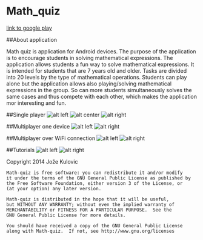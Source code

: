 


Math_quiz
=========

[link to google play](https://play.google.com/store/apps/details?id=com.my.math_quiz)

##About application


Math quiz is application for Android devices. The purpose of the application is to encourage students in solving mathematical expressions. The application allows students a fun way to solve mathematical expressions. It is intended for students that are 7 years old and older. 
Tasks are divided into 20 levels by the type of mathematical operations. Students can play alone but the application allows also playing/solving mathematical expressions in the group. So can more students simultaneously solves the same cases and thus compete with each other, which makes the application mor interesting and fun.

 <div id="main">
    <div id="div1"></div>
    <div id="div2"></div>
 </div>


##Single player
![alt left](https://github.com/Jst10/Math_quiz/blob/master/screens/2.png?raw=true)
![alt center](https://github.com/Jst10/Math_quiz/blob/master/screens/7.png?raw=true)
![alt right](https://github.com/Jst10/Math_quiz/blob/master/screens/3.png?raw=true)

##Multiplayer one device
![alt left](https://github.com/Jst10/Math_quiz/blob/master/screens/6.png?raw=true)
![alt right](https://github.com/Jst10/Math_quiz/blob/master/screens/7.png?raw=true)


##Multiplayer over WiFi connection
![alt left](https://github.com/Jst10/Math_quiz/blob/master/screens/8.png?raw=true)
![alt right](https://github.com/Jst10/Math_quiz/blob/master/screens/9.png?raw=true)

##Tutorials
![alt left](https://github.com/Jst10/Math_quiz/blob/master/screens/11.png?raw=true)
![alt right](https://github.com/Jst10/Math_quiz/blob/master/screens/12.png?raw=true)


 Copyright 2014 Jože Kulovic

    Math-quiz is free software: you can redistribute it and/or modify
    it under the terms of the GNU General Public License as published by
    the Free Software Foundation, either version 3 of the License, or
    (at your option) any later version.

    Math-quiz is distributed in the hope that it will be useful,
    but WITHOUT ANY WARRANTY; without even the implied warranty of
    MERCHANTABILITY or FITNESS FOR A PARTICULAR PURPOSE.  See the
    GNU General Public License for more details.

    You should have received a copy of the GNU General Public License
    along with Math-quiz.  If not, see http://www.gnu.org/licenses

